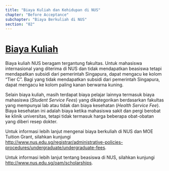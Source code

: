 ```yaml
---
title: "Biaya Kuliah dan Kehidupan di NUS"
chapter: "Before Acceptance"
subchapter: "Biaya Berkuliah di NUS"
section: "02"
---
```


# [Biaya Kuliah](http://www.nus.edu.sg/registrar/docs/info/administrative-policies-procedures/ugtuitioncurrent.pdf)

Biaya kuliah NUS beragam tergantung fakultas. Untuk mahasiswa internasional yang diterima di NUS dan tidak mendapatkan beasiswa tetapi mendapatkan subsidi dari pemerintah Singapura, dapat mengacu ke kolom “Tier C”. Bagi yang tidak mendapatkan subsidi dari pemerintah Singapura, dapat mengacu ke kolom paling kanan berwarna kuning.

Selain biaya kuliah, masih terdapat biaya pelajar lainnya termasuk biaya mahasiswa (_Student Service Fees_) yang dikategorikan berdasarkan fakultas yang mempunyai lab atau tidak dan biaya kesehatan (_Health Service Fee_). Biaya kesehatan ini adalah biaya ketika mahasiswa sakit dan pergi berobat ke klinik universitas, tetapi tidak termasuk harga beberapa obat-obatan yang diberi resep dokter.

Untuk informasi lebih lanjut mengenai biaya berkuliah di NUS dan MOE Tuition Grant, silahkan kunjungi http://www.nus.edu.sg/registrar/administrative-policies-procedures/undergraduate/undergraduate-fees.

Untuk informasi lebih lanjut tentang beasiswa di NUS, silahkan kunjungi http://www.nus.edu.sg/oam/scholarships.
